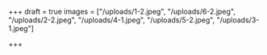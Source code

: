 +++
draft = true
images = ["/uploads/1-2.jpeg", "/uploads/6-2.jpeg", "/uploads/2-2.jpeg", "/uploads/4-1.jpeg", "/uploads/5-2.jpeg", "/uploads/3-1.jpeg"]

+++
